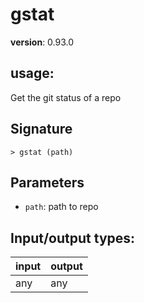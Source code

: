 # gstat

**version**: 0.93.0

## **usage**:

Get the git status of a repo

## Signature

`> gstat (path)`

## Parameters

- `path`: path to repo

## Input/output types:

| input | output |
| ----- | ------ |
| any   | any    |

